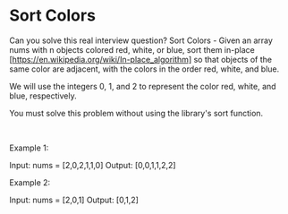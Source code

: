# Sort Colors

Can you solve this real interview question? Sort Colors - Given an array nums with n objects colored red, white, or blue, sort them in-place [https://en.wikipedia.org/wiki/In-place_algorithm] so that objects of the same color are adjacent, with the colors in the order red, white, and blue.

We will use the integers 0, 1, and 2 to represent the color red, white, and blue, respectively.

You must solve this problem without using the library's sort function.

 

Example 1:


Input: nums = [2,0,2,1,1,0]
Output: [0,0,1,1,2,2]


Example 2:


Input: nums = [2,0,1]
Output: [0,1,2]